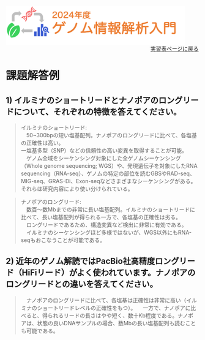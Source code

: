 <img src="https://github.com/CropEvol/lecture/blob/master/textbook_2024/images/logo.png?raw=true" alt="2023年度ゲノム情報解析入門" height="100px" align="middle">

<div align="right"><a href="https://github.com/CropEvol/lecture#section2">実習表ページに戻る</a></div>

# 課題解答例

## 1) イルミナのショートリードとナノポアのロングリードについて、それぞれの特徴を答えてください。

> イルミナのショートリード:  
> 　50~300bpの短い塩基配列。ナノポアのロングリードに比べて、各塩基の正確性は高い。  
> 一塩基多型（SNP）などの信頼性の高い変異を取得することが可能。
> 　ゲノム全域をシーケンシング対象にした全ゲノムシーケンシング（Whole genome sequencing; WGS）や、発現遺伝子を対象にしたRNA sequencing（RNA-seq）、ゲノムの特定の部位を読むGBSやRAD-seq、MIG-seq、GRAS-Di、Exon-seqなどさまざまなシーケンシングがある。それらは研究内容により使い分けられている。

> ナノポアのロングリード:  
> 　数百〜数Mbまでの非常に長い塩基配列。イルミナのショートリードに比べて、長い塩基配列が得られる一方で、各塩基の正確性は劣る。  
> 　ロングリードであるため、構造変異など検出に非常に有効である。  
> 　イルミナのシーケンシングほど多様ではないが、WGS以外にもRNA-seqもおこなうことが可能である。


## 2) 近年のゲノム解読ではPacBio社高精度ロングリード（HiFiリード）がよく使われています。ナノポアのロングリードとの違いを答えてください。

> 　ナノポアのロングリードに比べて、各塩基は正確性は非常に高い（イルミナのショートリードレベルの正確性をもつ）。
> 　一方で、ナノポアに比べると、得られるリードの長さはやや短く、数十Kb程度である。ナノポアは、状態の良いDNAサンプルの場合、数Mbの長い塩基配列も読むことも可能である。